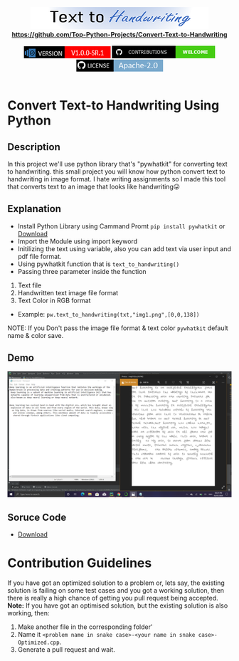 <p align="center">
<img alt="Text-to-handwriting title image" src="5.png" /> 
<br/><b><a href="https://saurabhdaware.github.io/text-to-handwriting/">https://github.com/Top-Python-Projects/Convert-Text-to-Handwriting</a></b><br/><br/><img alt="NPM Version" src="3.png" /> <a href="#contributing"><img alt="Contributions Welcome" src="1.png"></a> <br/><a href="https://github.com/Top-Python-Projects/Convert-Text-to-Handwriting/blob/main/LICENSE"> <img alt="GitHub License MIT" src="ls.png"> </a><br/><br/> 
</p>


# Convert Text-to Handwriting Using Python

## Description
In this project we'll use python library that's "pywhatkit"  for converting text to handwriting. this small project you will know how python convert text to handwriting in image format.
I hate writing assignments so I made this tool that converts text to an image that looks like handwriting😛


## Explanation
  - Install Python Library using Cammand Promt `pip install pywhatkit` or  [Download](https://pypi.org/project/pywhatkit/)
  - Import the Module using import keyword 
  - Initilizing the text using variable, also you can add text via user input and pdf file format.
  - Using pywhatkit function that is `text_to_handwriting()`
  - Passing three parameter inside the function
   1. Text file 
   2. Handwritten text image file format
   3. Text Color in RGB format
   
   -  Example: `pw.text_to_handwriting(txt,"img1.png",[0,0,138])`
   
   NOTE: If you Don't pass the image file format & text color  `pywhatkit` default name & color save.
   

## Demo
<img src="text_to_handwrting.png">

## Soruce Code
- [Download](https://drive.google.com/file/d/1cWIfTZ-t6TQ0CRCmrALZ-loa21YqEdJO/view?usp=sharing)


# Contribution Guidelines

If you have got an optimized solution to a problem or, lets say, the existing solution is failing on some test cases and you got a working solution, then there is really a high chance of getting you pull request being accepted. 
**Note:** If you have got an optimised solution, but the existing solution is also working, then:
1. Make another file in the corresponding folder'
2. Name it `<problem name in snake case>-<your name in snake case>-Optimized.cpp`.
3. Generate a pull request and wait.
